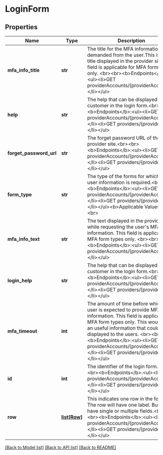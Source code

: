 # LoginForm


## Properties
Name | Type | Description | Notes
------------ | ------------- | ------------- | -------------
**mfa_info_title** | **str** | The title for the MFA information demanded from the user.This is the title displayed in the provider site.This field is applicable for MFA form types only. &lt;br&gt;&lt;br&gt;&lt;b&gt;Endpoints&lt;/b&gt;:&lt;ul&gt;&lt;li&gt;GET providerAccounts/{providerAccountId}&lt;/li&gt;&lt;/ul&gt; | [optional] [readonly] 
**help** | **str** | The help that can be displayed to the customer in the login form.&lt;br&gt;&lt;br&gt;&lt;b&gt;Endpoints&lt;/b&gt;:&lt;ul&gt;&lt;li&gt;GET providerAccounts/{providerAccountId}&lt;/li&gt;&lt;li&gt;GET providers/{providerId}&lt;/li&gt;&lt;/ul&gt; | [optional] [readonly] 
**forget_password_url** | **str** | The forget password URL of the provider site.&lt;br&gt;&lt;br&gt;&lt;b&gt;Endpoints&lt;/b&gt;:&lt;ul&gt;&lt;li&gt;GET providerAccounts/{providerAccountId}&lt;/li&gt;&lt;li&gt;GET providers/{providerId}&lt;/li&gt;&lt;/ul&gt; | [optional] 
**form_type** | **str** | The type of the forms for which the user information is required.&lt;br&gt;&lt;br&gt;&lt;b&gt;Endpoints&lt;/b&gt;:&lt;ul&gt;&lt;li&gt;GET providerAccounts/{providerAccountId}&lt;/li&gt;&lt;li&gt;GET providers/{providerId}&lt;/li&gt;&lt;/ul&gt;&lt;b&gt;Applicable Values&lt;/b&gt;&lt;br&gt; | [optional] 
**mfa_info_text** | **str** | The text displayed in the provider site while requesting the user&#39;s MFA information. This field is applicable for MFA form types only. &lt;br&gt;&lt;br&gt;&lt;b&gt;Endpoints&lt;/b&gt;:&lt;ul&gt;&lt;li&gt;GET providerAccounts/{providerAccountId}&lt;/li&gt;&lt;/ul&gt; | [optional] [readonly] 
**login_help** | **str** | The help that can be displayed to the customer in the login form.&lt;br&gt;&lt;br&gt;&lt;b&gt;Endpoints&lt;/b&gt;:&lt;ul&gt;&lt;li&gt;GET providerAccounts/{providerAccountId}&lt;/li&gt;&lt;li&gt;GET providers/{providerId}&lt;/li&gt;&lt;/ul&gt; | [optional] [readonly] 
**mfa_timeout** | **int** | The amount of time before which the user is expected to provide MFA information. This field is applicable for MFA form types only. This would be an useful information that could be displayed to the users. &lt;br&gt;&lt;br&gt;&lt;b&gt;Endpoints&lt;/b&gt;:&lt;ul&gt;&lt;li&gt;GET providerAccounts/{providerAccountId}&lt;/li&gt;&lt;li&gt;GET providers/{providerId}&lt;/li&gt;&lt;/ul&gt; | [optional] [readonly] 
**id** | **int** | The identifier of the login form.&lt;br&gt;&lt;br&gt;&lt;b&gt;Endpoints&lt;/b&gt;:&lt;ul&gt;&lt;li&gt;GET providerAccounts/{providerAccountId}&lt;/li&gt;&lt;li&gt;GET providers/{providerId}&lt;/li&gt;&lt;/ul&gt; | [optional] 
**row** | [**list[Row]**](Row.md) | This indicates one row in the form. The row will have one label. But it may have single or multiple fields.&lt;br&gt;&lt;br&gt;&lt;b&gt;Endpoints&lt;/b&gt;:&lt;ul&gt;&lt;li&gt;GET providerAccounts/{providerAccountId}&lt;/li&gt;&lt;li&gt;GET providers/{providerId}&lt;/li&gt;&lt;/ul&gt; | [optional] 

[[Back to Model list]](../README.md#documentation-for-models) [[Back to API list]](../README.md#documentation-for-api-endpoints) [[Back to README]](../README.md)


